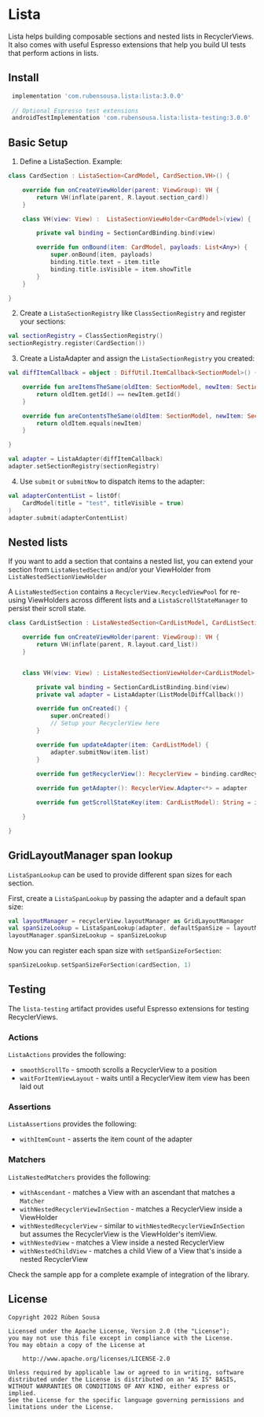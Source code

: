 # Lista

Lista helps building composable sections and nested lists in RecyclerViews.
It also comes with useful Espresso extensions that help you build UI tests that perform actions in lists.

## Install

```groovy
 implementation 'com.rubensousa.lista:lista:3.0.0'
 
 // Optional Espresso test extensions
 androidTestImplementation 'com.rubensousa.lista:lista-testing:3.0.0'
```


## Basic Setup

1. Define a ListaSection. Example:

```kotlin
class CardSection : ListaSection<CardModel, CardSection.VH>() {

    override fun onCreateViewHolder(parent: ViewGroup): VH {
        return VH(inflate(parent, R.layout.section_card))
    }

    class VH(view: View) :  ListaSectionViewHolder<CardModel>(view) {

        private val binding = SectionCardBinding.bind(view)

        override fun onBound(item: CardModel, payloads: List<Any>) {
            super.onBound(item, payloads)
            binding.title.text = item.title
            binding.title.isVisible = item.showTitle
        }
    }

}
```

2. Create a `ListaSectionRegistry` like `ClassSectionRegistry` and register your sections:

```kotlin
val sectionRegistry = ClassSectionRegistry()
sectionRegistry.register(CardSection())
```

3. Create a ListaAdapter and assign the `ListaSectionRegistry` you created:

```kotlin
val diffItemCallback = object : DiffUtil.ItemCallback<SectionModel>() {

    override fun areItemsTheSame(oldItem: SectionModel, newItem: SectionModel): Boolean {
        return oldItem.getId() == newItem.getId()
    }

    override fun areContentsTheSame(oldItem: SectionModel, newItem: SectionModel): Boolean {
        return oldItem.equals(newItem)
    }

}

val adapter = ListaAdapter(diffItemCallback)
adapter.setSectionRegistry(sectionRegistry)
```

4. Use `submit` or `submitNow` to dispatch items to the adapter:

```kotlin
val adapterContentList = listOf(
    CardModel(title = "test", titleVisible = true)
)
adapter.submit(adapterContentList)
```


## Nested lists

If you want to add a section that contains a nested list, you can extend your section from `ListaNestedSection`
and/or your ViewHolder from `ListaNestedSectionViewHolder`

A `ListaNestedSection` contains a `RecyclerView.RecycledViewPool` for re-using ViewHolders across different lists
and a `ListaScrollStateManager` to persist their scroll state.


```kotlin
class CardListSection : ListaNestedSection<CardListModel, CardListSection.VH>() {

    override fun onCreateViewHolder(parent: ViewGroup): VH {
        return VH(inflate(parent, R.layout.card_list))
    }


    class VH(view: View) : ListaNestedSectionViewHolder<CardListModel>(view) {

        private val binding = SectionCardListBinding.bind(view)
        private val adapter = ListaAdapter(ListModelDiffCallback())

        override fun onCreated() {
            super.onCreated()
            // Setup your RecyclerView here
        }

        override fun updateAdapter(item: CardListModel) {
            adapter.submitNow(item.list)
        }
        
        override fun getRecyclerView(): RecyclerView = binding.cardRecyclerView

        override fun getAdapter(): RecyclerView.Adapter<*> = adapter

        override fun getScrollStateKey(item: CardListModel): String = item.getId()

    }

}
```


## GridLayoutManager span lookup

`ListaSpanLookup` can be used to provide different span sizes for each section.

First, create a `ListaSpanLookup` by passing the adapter and a default span size:

```kotlin
val layoutManager = recyclerView.layoutManager as GridLayoutManager
val spanSizeLookup = ListaSpanLookup(adapter, defaultSpanSize = layoutManager.spanCount)
layoutManager.spanSizeLookup = spanSizeLookup
```

Now you can register each span size with `setSpanSizeForSection`:
```kotlin
spanSizeLookup.setSpanSizeForSection(cardSection, 1)
```

## Testing

The `lista-testing` artifact provides useful Espresso extensions for testing RecyclerViews.

### Actions

`ListaActions` provides the following:

 - `smoothScrollTo` - smooth scrolls a RecyclerView to a position
 - `waitForItemViewLayout` - waits until a RecyclerView item view has been laid out

### Assertions

`ListaAssertions` provides the following:

- `withItemCount` - asserts the item count of the adapter

### Matchers

`ListaNestedMatchers` provides the following:

- `withAscendant` - matches a View with an ascendant that matches a `Matcher`
- `withNestedRecyclerViewInSection` - matches a RecyclerView inside a ViewHolder
- `withNestedRecyclerView` - similar to `withNestedRecyclerViewInSection` but assumes the RecyclerView is the ViewHolder's itemView.
- `withNestedView` - matches a View inside a nested RecyclerView
- `withNestedChildView` - matches a child View of a View that's inside a nested RecyclerView



Check the sample app for a complete example of integration of the library.

## License

    Copyright 2022 Rúben Sousa
    
    Licensed under the Apache License, Version 2.0 (the "License");
    you may not use this file except in compliance with the License.
    You may obtain a copy of the License at
    
        http://www.apache.org/licenses/LICENSE-2.0
    
    Unless required by applicable law or agreed to in writing, software
    distributed under the License is distributed on an "AS IS" BASIS,
    WITHOUT WARRANTIES OR CONDITIONS OF ANY KIND, either express or implied.
    See the License for the specific language governing permissions and
    limitations under the License.

